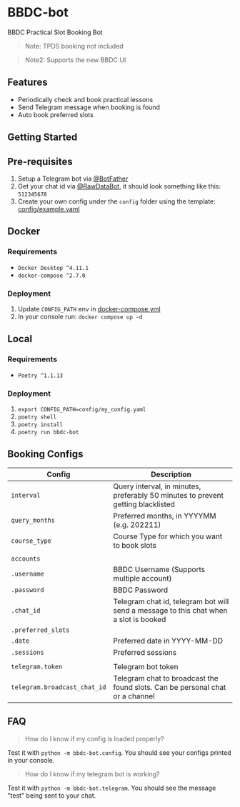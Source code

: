 # BBDC-bot

BBDC Practical Slot Booking Bot

>Note: TPDS booking not included

>Note2: Supports the new BBDC UI

## Features
- Periodically check and book practical lessons
- Send Telegram message when booking is found
- Auto book preferred slots

## Getting Started

## Pre-requisites
1. Setup a Telegram bot via [@BotFather](https://t.me/botfather)
2. Get your chat id via [@RawDataBot](https://t.me/RawDataBot), it should look something like this: `512345678`
3. Create your own config under the `config` folder using the template: [config/example.yaml](config/example.yaml)

## Docker
### Requirements
- `Docker Desktop ^4.11.1`
- `docker-compose ^2.7.0`
### Deployment
1. Update `CONFIG_PATH` env in [docker-compose.yml](docker-compose.yml)
2. In your console run: `docker compose up -d`

## Local
### Requirements
- `Poetry ^1.1.13`
### Deployment
1. `export CONFIG_PATH=config/my_config.yaml`
2. `poetry shell`
3. `poetry install`
4. `poetry run bbdc-bot`

## Booking Configs

| Config | Description |
| ------ | ----------- |
| `interval` | Query interval, in minutes, preferably 50 minutes to prevent getting blacklisted |
| `query_months` | Preferred months, in YYYYMM (e.g. 202211) |
| `course_type` | Course Type for which you want to book slots |
||
| `accounts` |
| `.username` | BBDC Username (Supports multiple account) |
| `.password` | BBDC Password |
| `.chat_id` | Telegram chat id, telegram bot will send a message to this chat when a slot is booked |
| `.preferred_slots` |
| `.date` | Preferred date in YYYY-MM-DD |
| `.sessions` | Preferred sessions |
||
| `telegram.token` | Telegram bot token |
| `telegram.broadcast_chat_id` | Telegram chat to broadcast the found slots. Can be personal chat or a channel |

## FAQ
> How do I know if my config is loaded properly?

Test it with `python -m bbdc-bot.config`. You should see your configs printed in your console.

> How do I know if my telegram bot is working?

Test it with `python -m bbdc-bot.telegram`. You should see the message "test" being sent to your chat.
